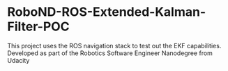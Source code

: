 # RoboND-ROS-Extended-Kalman-Filter-POC
This project uses the ROS navigation stack to test out the EKF capabilities. Developed as part of the Robotics Software Engineer Nanodegree from Udacity
